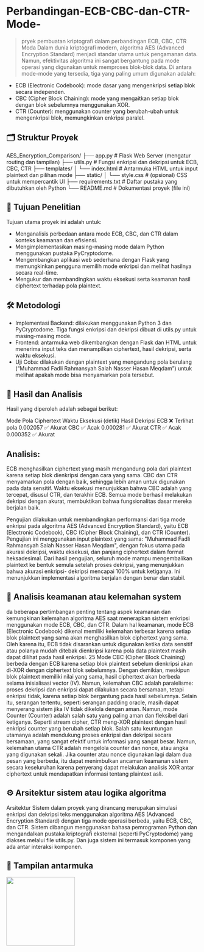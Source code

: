 # Perbandingan-ECB-CBC-dan-CTR-Mode-
> pryek pembuatan kriptografi dalam perbandingan ECB, CBC, CTR Moda Dalam dunia kriptografi modern, algoritma AES (Advanced Encryption Standard) menjadi standar utama untuk pengamanan data. Namun, efektivitas algoritma ini sangat bergantung pada mode operasi yang digunakan untuk memproses blok-blok data. Di antara mode-mode yang tersedia, tiga yang paling umum digunakan adalah:

- ECB (Electronic Codebook): mode dasar yang mengenkripsi setiap blok secara independen.
- CBC (Cipher Block Chaining): mode yang mengaitkan setiap blok dengan blok sebelumnya menggunakan XOR.
- CTR (Counter): menggunakan counter yang berubah-ubah untuk mengenkripsi blok, memungkinkan enkripsi paralel.

## 🗂️ Struktur Proyek
AES_Encryption_Comparison/
├── app.py                # Flask Web Server (mengatur routing dan tampilan)
├── utils.py              # Fungsi enkripsi dan dekripsi untuk ECB, CBC, CTR
├── templates/
│   └── index.html        # Antarmuka HTML untuk input plaintext dan pilihan mode
├── static/
│   └── style.css         # (opsional) CSS untuk mempercantik UI
├── requirements.txt      # Daftar pustaka yang dibutuhkan oleh Python
└── README.md             # Dokumentasi proyek (file ini)



## 🎯 Tujuan Penelitian
Tujuan utama proyek ini adalah untuk:

- Menganalisis perbedaan antara mode ECB, CBC, dan CTR dalam konteks keamanan dan efisiensi.
- Mengimplementasikan masing-masing mode dalam Python menggunakan pustaka PyCryptodome.
- Mengembangkan aplikasi web sederhana dengan Flask yang memungkinkan pengguna memilih mode enkripsi dan melihat hasilnya secara real-time.
- Mengukur dan membandingkan waktu eksekusi serta keamanan hasil ciphertext terhadap pola plaintext.

## 🛠️ Metodologi

- Implementasi Backend: dilakukan menggunakan Python 3 dan PyCryptodome. Tiga fungsi enkripsi dan dekripsi dibuat di utils.py untuk masing-masing mode.
- Frontend: antarmuka web dikembangkan dengan Flask dan HTML untuk menerima input teks dan menampilkan ciphertext, hasil dekripsi, serta waktu eksekusi.
- Uji Coba: dilakukan dengan plaintext yang mengandung pola berulang (“Muhammad Fadli Rahmansyah Salah Nasser Hasan Meqdam”) untuk melihat apakah mode bisa menyamarkan pola tersebut.

## 🧪 Hasil dan Analisis
Hasil yang diperoleh adalah sebagai berikut:

Mode	Pola Ciphertext	Waktu Eksekusi (detik)	Hasil Dekripsi
ECB	❌ Terlihat pola	0.002057	✅ Akurat
CBC	✅ Acak	0.000281	✅ Akurat
CTR	✅ Acak	0.000352	✅ Akurat

## Analisis:
ECB menghasilkan ciphertext yang masih mengandung pola dari plaintext karena setiap blok dienkripsi dengan cara yang sama.
CBC dan CTR menyamarkan pola dengan baik, sehingga lebih aman untuk digunakan pada data sensitif.
Waktu eksekusi menunjukkan bahwa CBC adalah yang tercepat, disusul CTR, dan terakhir ECB.
Semua mode berhasil melakukan dekripsi dengan akurat, membuktikan bahwa fungsionalitas dasar mereka berjalan baik.

Pengujian dilakukan untuk membandingkan performansi dari tiga mode enkripsi
pada algoritma AES (Advanced Encryption Standard), yaitu ECB (Electronic Codebook),
CBC (Cipher Block Chaining), dan CTR (Counter). Pengujian ini menggunakan input
plaintext yang sama: "Muhammad Fadli Rahmansyah Salah Nasser Hasan Meqdam",
dengan fokus utama pada akurasi dekripsi, waktu eksekusi, dan panjang ciphertext dalam
format heksadesimal. Dari hasil pengujian, seluruh mode mampu mengembalikan plaintext
ke bentuk semula setelah proses dekripsi, yang menunjukkan bahwa akurasi enkripsi-
dekripsi mencapai 100% untuk ketiganya. Ini menunjukkan implementasi algoritma
berjalan dengan benar dan stabil.

## 🔐 Analisis keamanan atau kelemahan system
da beberapa pertimbangan penting tentang aspek keamanan dan kemungkinan
kelemahan algoritma AES saat menerapkan sistem enkripsi menggunakan mode ECB,
CBC, dan CTR. Dalam hal keamanan, mode ECB (Electronic Codebook) dikenal memiliki
kelemahan terbesar karena setiap blok plaintext yang sama akan menghasilkan blok
ciphertext yang sama. Oleh karena itu, ECB tidak disarankan untuk digunakan ketika data
sensitif atau polanya mudah ditebak dienkripsi karena pola data plaintext masih dapat
dilihat pada hasil enkripsi.
25
Mode CBC (Cipher Block Chaining) berbeda dengan ECB karena setiap blok plaintext
sebelum dienkripsi akan di-XOR dengan ciphertext blok sebelumnya. Dengan demikian,
meskipun blok plaintext memiliki nilai yang sama, hasil ciphertext akan berbeda selama
inisialisasi vector (IV). Namun, kelemahan CBC adalah paralelisme: proses dekripsi dan
enkripsi dapat dilakukan secara bersamaan, tetapi enkripsi tidak, karena setiap blok
bergantung pada hasil sebelumnya. Selain itu, serangan tertentu, seperti serangan padding
oracle, masih dapat menyerang sistem jika IV tidak dikelola dengan aman.
Namun, mode Counter (Counter) adalah salah satu yang paling aman dan fleksibel dari
ketiganya. Seperti stream cipher, CTR meng-XOR plaintext dengan hasil enkripsi counter
yang berubah setiap blok. Salah satu keuntungan utamanya adalah mendukung proses
enkripsi dan dekripsi secara bersamaan, yang sangat efektif untuk informasi yang sangat
besar. Namun, kelemahan utama CTR adalah mengelola counter dan nonce, atau angka
yang digunakan sekali. Jika counter atau nonce digunakan lagi dalam dua pesan yang
berbeda, itu dapat menimbulkan ancaman keamanan sistem secara keseluruhan karena
penyerang dapat melakukan analisis XOR antar ciphertext untuk mendapatkan informasi
tentang plaintext asli.

## ⚙️ Arsitektur sistem atau logika algoritma
Arsitektur Sistem dalam proyek yang dirancang merupakan simulasi enkripsi dan
dekripsi teks menggunakan algoritma AES (Advanced Encryption Standard) dengan tiga
mode operasi berbeda, yaitu ECB, CBC, dan CTR. Sistem dibangun menggunakan bahasa
pemrograman Python dan mengandalkan pustaka kriptografi eksternal (seperti
PyCryptodome) yang diakses melalui file utils.py. Dan juga sistem ini termasuk komponen
yang ada antar interaksi komponen.


## 📌 Tampilan antarmuka
 <img src="" width="180"/>
